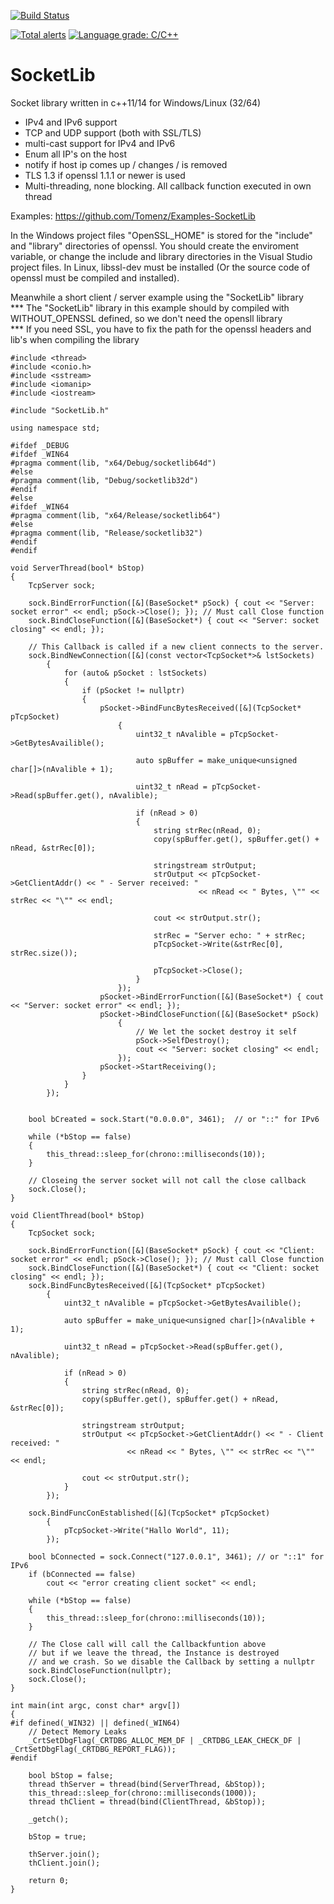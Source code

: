 [![Build Status](https://travis-ci.org/Tomenz/SocketLib.svg?branch=master)](https://travis-ci.org/Tomenz/SocketLib)

[![Total alerts](https://img.shields.io/lgtm/alerts/g/Tomenz/SocketLib.svg?logo=lgtm&logoWidth=18)](https://lgtm.com/projects/g/Tomenz/SocketLib/alerts/)
[![Language grade: C/C++](https://img.shields.io/lgtm/grade/cpp/g/Tomenz/SocketLib.svg?logo=lgtm&logoWidth=18)](https://lgtm.com/projects/g/Tomenz/SocketLib/context:cpp)

# SocketLib
Socket library written in c++11/14 for Windows/Linux (32/64) 

- IPv4 and IPv6 support
- TCP and UDP support (both with SSL/TLS)
- multi-cast support for IPv4 and IPv6
- Enum all IP's on the host
- notify if host ip comes up / changes / is removed
- TLS 1.3 if openssl 1.1.1 or newer is used
- Multi-threading, none blocking. All callback function executed in own thread

Examples: https://github.com/Tomenz/Examples-SocketLib

In the Windows project files "OpenSSL_HOME" is stored for the "include" and "library" directories of openssl. You should create the enviroment variable, or change the include and library directories in the Visual Studio project files.
In Linux, libssl-dev must be installed (Or the source code of openssl must be compiled and installed).

Meanwhile a short client / server example using the "SocketLib" library<br>
*** The "SocketLib" library in this example should by compiled with WITHOUT_OPENSSL defined, so we don't need the opensll library<br>
*** If you need SSL, you have to fix the path for the openssl headers and lib's when compiling the library

```
#include <thread>
#include <conio.h>
#include <sstream>
#include <iomanip>
#include <iostream>

#include "SocketLib.h"

using namespace std;

#ifdef _DEBUG
#ifdef _WIN64
#pragma comment(lib, "x64/Debug/socketlib64d")
#else
#pragma comment(lib, "Debug/socketlib32d")
#endif
#else
#ifdef _WIN64
#pragma comment(lib, "x64/Release/socketlib64")
#else
#pragma comment(lib, "Release/socketlib32")
#endif
#endif

void ServerThread(bool* bStop)
{
    TcpServer sock;

    sock.BindErrorFunction([&](BaseSocket* pSock) { cout << "Server: socket error" << endl; pSock->Close(); }); // Must call Close function
    sock.BindCloseFunction([&](BaseSocket*) { cout << "Server: socket closing" << endl; });
    
    // This Callback is called if a new client connects to the server. 
    sock.BindNewConnection([&](const vector<TcpSocket*>& lstSockets)
        {
            for (auto& pSocket : lstSockets)
            {
                if (pSocket != nullptr)
                {
                    pSocket->BindFuncBytesReceived([&](TcpSocket* pTcpSocket)
                        {
                            uint32_t nAvalible = pTcpSocket->GetBytesAvailible();

                            auto spBuffer = make_unique<unsigned char[]>(nAvalible + 1);

                            uint32_t nRead = pTcpSocket->Read(spBuffer.get(), nAvalible);

                            if (nRead > 0)
                            {
                                string strRec(nRead, 0);
                                copy(spBuffer.get(), spBuffer.get() + nRead, &strRec[0]);

                                stringstream strOutput;
                                strOutput << pTcpSocket->GetClientAddr() << " - Server received: " 
                                          << nRead << " Bytes, \"" << strRec << "\"" << endl;

                                cout << strOutput.str();

                                strRec = "Server echo: " + strRec;
                                pTcpSocket->Write(&strRec[0], strRec.size());

                                pTcpSocket->Close();
                            }
                        });
                    pSocket->BindErrorFunction([&](BaseSocket*) { cout << "Server: socket error" << endl; });
                    pSocket->BindCloseFunction([&](BaseSocket* pSock) 
                        {
                            // We let the socket destroy it self
                            pSock->SelfDestroy();
                            cout << "Server: socket closing" << endl;
                        });
                    pSocket->StartReceiving();
                }
            }
        });


    bool bCreated = sock.Start("0.0.0.0", 3461);  // or "::" for IPv6

    while (*bStop == false)
    {
        this_thread::sleep_for(chrono::milliseconds(10));
    }

    // Closeing the server socket will not call the close callback
    sock.Close();
}

void ClientThread(bool* bStop)
{
    TcpSocket sock;

    sock.BindErrorFunction([&](BaseSocket* pSock) { cout << "Client: socket error" << endl; pSock->Close(); }); // Must call Close function
    sock.BindCloseFunction([&](BaseSocket*) { cout << "Client: socket closing" << endl; });
    sock.BindFuncBytesReceived([&](TcpSocket* pTcpSocket)
        {
            uint32_t nAvalible = pTcpSocket->GetBytesAvailible();

            auto spBuffer = make_unique<unsigned char[]>(nAvalible + 1);

            uint32_t nRead = pTcpSocket->Read(spBuffer.get(), nAvalible);

            if (nRead > 0)
            {
                string strRec(nRead, 0);
                copy(spBuffer.get(), spBuffer.get() + nRead, &strRec[0]);

                stringstream strOutput;
                strOutput << pTcpSocket->GetClientAddr() << " - Client received: " 
                          << nRead << " Bytes, \"" << strRec << "\"" << endl;

                cout << strOutput.str();
            }
        });

    sock.BindFuncConEstablished([&](TcpSocket* pTcpSocket)
        {
            pTcpSocket->Write("Hallo World", 11);
        });

    bool bConnected = sock.Connect("127.0.0.1", 3461); // or "::1" for IPv6
    if (bConnected == false)
        cout << "error creating client socket" << endl;

    while (*bStop == false)
    {
        this_thread::sleep_for(chrono::milliseconds(10));
    }

    // The Close call will call the Callbackfuntion above
    // but if we leave the thread, the Instance is destroyed
    // and we crash. So we disable the Callback by setting a nullptr
    sock.BindCloseFunction(nullptr);
    sock.Close();
}

int main(int argc, const char* argv[])
{
#if defined(_WIN32) || defined(_WIN64)
    // Detect Memory Leaks
    _CrtSetDbgFlag(_CRTDBG_ALLOC_MEM_DF | _CRTDBG_LEAK_CHECK_DF | _CrtSetDbgFlag(_CRTDBG_REPORT_FLAG));
#endif

    bool bStop = false;
    thread thServer = thread(bind(ServerThread, &bStop));
    this_thread::sleep_for(chrono::milliseconds(1000));
    thread thClient = thread(bind(ClientThread, &bStop));

    _getch();

    bStop = true;

    thServer.join();
    thClient.join();

    return 0;
}
```
